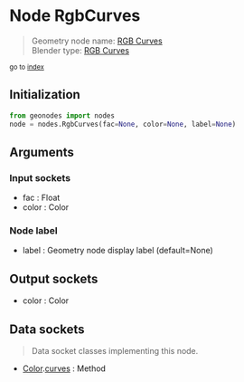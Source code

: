 
# Node RgbCurves

> Geometry node name: [RGB Curves](https://docs.blender.org/manual/en/latest/modeling/geometry_nodes/material/rgb_curves.html)<br>
  Blender type: [RGB Curves](https://docs.blender.org/api/current/bpy.types.ShaderNodeRGBCurve.html)
  
<sub>go to [index](/docs/index.md)</sub>

## Initialization

```python
from geonodes import nodes
node = nodes.RgbCurves(fac=None, color=None, label=None)
```



## Arguments


### Input sockets

- fac : Float
- color : Color

### Node label

- label : Geometry node display label (default=None)

## Output sockets

- color : Color

## Data sockets

> Data socket classes implementing this node.
  
  
- [Color](/docs/sockets/Color.md).[curves](/docs/sockets/Color.md#curves) : Method
  
